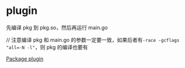 # plugin

先编译 pkg 到 pkg.so，然后再运行 main.go

// 注意编译 pkg 和 main.go 的参数一定要一致，如果后者有`-race -gcflags "all=-N -l"`，则 pkg 的编译也要有

[Package plugin](https://golang.org/pkg/plugin/)